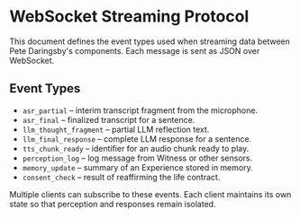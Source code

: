 # WebSocket Streaming Protocol

This document defines the event types used when streaming data between Pete Daringsby's components. Each message is sent as JSON over WebSocket.

## Event Types

- `asr_partial` – interim transcript fragment from the microphone.
- `asr_final` – finalized transcript for a sentence.
- `llm_thought_fragment` – partial LLM reflection text.
- `llm_final_response` – complete LLM response for a sentence.
- `tts_chunk_ready` – identifier for an audio chunk ready to play.
- `perception_log` – log message from Witness or other sensors.
- `memory_update` – summary of an Experience stored in memory.
- `consent_check` – result of reaffirming the life contract.

Multiple clients can subscribe to these events. Each client maintains its own state so that perception and responses remain isolated.

